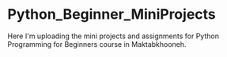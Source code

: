 # Python_Beginner_MiniProjects
Here I'm uploading the mini projects and assignments for Python Programming for Beginners course in Maktabkhooneh.
